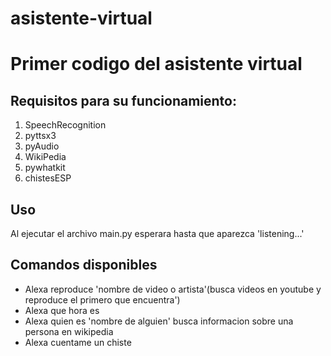 # asistente-virtual
<h1>Primer codigo del asistente virtual</h1>
<h2>Requisitos para su funcionamiento:</h2>
<ol>
	<li>SpeechRecognition</li>
	<li>pyttsx3</li>
	<li>pyAudio</li>
	<li>WikiPedia</li>
	<li>pywhatkit</li>
	<li>chistesESP</li>
</ol>
<h2>Uso</h2>
<p>Al ejecutar el archivo main.py esperara hasta que aparezca 'listening...'</p>
<h2>Comandos disponibles</h2>
<ul>
	<li>Alexa reproduce 'nombre de video o artista'(busca videos en youtube y reproduce el primero que encuentra')</li>
	<li>Alexa que hora es</li>
	<li>Alexa quien es 'nombre de alguien' busca informacion sobre una persona en wikipedia</li>
	<li>Alexa cuentame un chiste
</li>
</ul>
